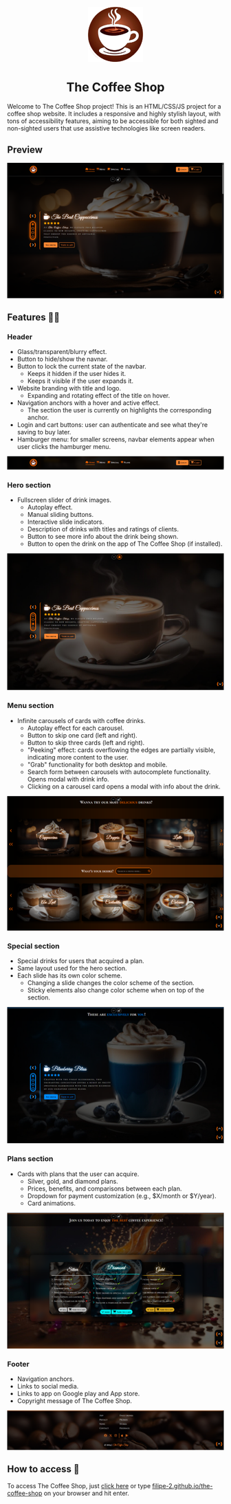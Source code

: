 <p align="center">
    <img src="assets/imgs/logo.png" height="128">
    <h1 align="center">The Coffee Shop</h1>
</p>

Welcome to The Coffee Shop project! This is an HTML/CSS/JS project for a coffee shop website. It includes a responsive and highly stylish layout, with tons of accessibility features, aiming to be accessible for both sighted and non-sighted users that use assistive technologies like screen readers.

## Preview

![Preview](assets/imgs/preview.png)

## Features 🦿🦾

### Header

- Glass/transparent/blurry effect.
- Button to hide/show the navnar.
- Button to lock the current state of the navbar.
  - Keeps it hidden if the user hides it.
  - Keeps it visible if the user expands it.
- Website branding with title and logo.
  - Expanding and rotating effect of the title on hover.
- Navigation anchors with a hover and active effect.
  - The section the user is currently on highlights the corresponding anchor.
- Login and cart buttons: user can authenticate and see what they're saving to buy later.
- Hamburger menu: for smaller screens, navbar elements appear when user clicks the hamburger menu.

<img src="assets/imgs/header-preview.png" alt="header preview">

### Hero section

- Fullscreen slider of drink images.
  - Autoplay effect.
  - Manual sliding buttons.
  - Interactive slide indicators.
  - Description of drinks with titles and ratings of clients.
  - Button to see more info about the drink being shown.
  - Button to open the drink on the app of The Coffee Shop (if installed).

<img src="assets/imgs/hero-preview.png" alt="hero preview">

### Menu section

- Infinite carousels of cards with coffee drinks.
  - Autoplay effect for each carousel.
  - Button to skip one card (left and right).
  - Button to skip three cards (left and right).
  - "Peeking" effect: cards overflowing the edges are partially visible, indicating more content to the user.
  - "Grab" functionality for both desktop and mobile.
  - Search form between carousels with autocomplete functionality. Opens modal with drink info.
  - Clicking on a carousel card opens a modal with info about the drink.

<img src="assets/imgs/menu-preview.png" alt="menu preview">

### Special section

- Special drinks for users that acquired a plan.
- Same layout used for the hero section.
- Each slide has its own color scheme.
  - Changing a slide changes the color scheme of the section.
  - Sticky elements also change color scheme when on top of the section.

<img src="assets/imgs/preview-special.png" alt="special section preview">

### Plans section

- Cards with plans that the user can acquire.
  - Silver, gold, and diamond plans.
  - Prices, benefits, and comparisons between each plan.
  - Dropdown for payment customization (e.g., $X/month or $Y/year).
  - Card animations.

<img src="assets/imgs/plans-preview.png" alt="plans section preview">

### Footer

- Navigation anchors.
- Links to social media.
- Links to app on Google play and App store.
- Copyright message of The Coffee Shop.

<img src="assets/imgs/footer-preview.png" alt="footer preview">

## How to access 🔗

To access The Coffee Shop, just [click here](https://filipe-2.github.io/the-coffee-shop/) or type [filipe-2.github.io/the-coffee-shop](https://filipe-2.github.io/the-coffee-shop/) on your browser and hit enter.
